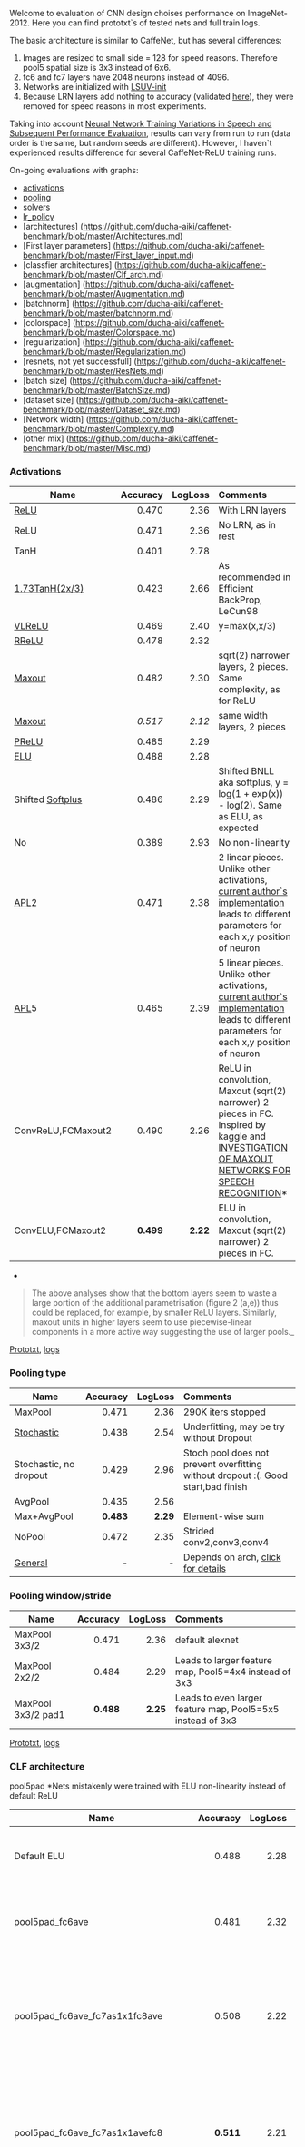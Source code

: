 Welcome to evaluation of CNN design choises performance on ImageNet-2012. Here you can find prototxt`s of tested nets and full train logs.

The basic architecture is similar to CaffeNet, but has several differences:

1. Images are resized to small side = 128 for speed reasons. Therefore pool5 spatial size is 3x3 instead of 6x6.
2. fc6 and fc7 layers have 2048 neurons instead of 4096. 
3. Networks are initialized with [LSUV-init](http://arxiv.org/abs/1511.06422)
4. Because LRN layers add nothing to accuracy (validated [here](https://github.com/ducha-aiki/caffenet-benchmark/blob/master/batchnorm.md)), they were removed for speed reasons in most experiments.

Taking into account [Neural Network Training Variations in Speech and Subsequent Performance Evaluation](http://beta.openreview.net/forum?id=OM0jKROjrFp57ZJjtNkv), results can vary from run to run (data order is the same, but random seeds are different). However, I haven`t experienced results difference for several CaffeNet-ReLU training runs.

On-going evaluations with graphs:
- [activations](https://github.com/ducha-aiki/caffenet-benchmark/blob/master/Activations.md)
- [pooling](https://github.com/ducha-aiki/caffenet-benchmark/blob/master/Pooling.md)
- [solvers](https://github.com/ducha-aiki/caffenet-benchmark/blob/master/Solvers.md)
- [lr_policy](https://github.com/ducha-aiki/caffenet-benchmark/blob/master/Lr_policy.md)
- [architectures] (https://github.com/ducha-aiki/caffenet-benchmark/blob/master/Architectures.md)
- [First layer parameters] (https://github.com/ducha-aiki/caffenet-benchmark/blob/master/First_layer_input.md)
- [classfier architectures] (https://github.com/ducha-aiki/caffenet-benchmark/blob/master/Clf_arch.md)
- [augmentation] (https://github.com/ducha-aiki/caffenet-benchmark/blob/master/Augmentation.md)
- [batchnorm] (https://github.com/ducha-aiki/caffenet-benchmark/blob/master/batchnorm.md)
- [colorspace] (https://github.com/ducha-aiki/caffenet-benchmark/blob/master/Colorspace.md)
- [regularization] (https://github.com/ducha-aiki/caffenet-benchmark/blob/master/Regularization.md)
- [resnets, not yet successfull] (https://github.com/ducha-aiki/caffenet-benchmark/blob/master/ResNets.md)
- [batch size] (https://github.com/ducha-aiki/caffenet-benchmark/blob/master/BatchSize.md)
- [dataset size] (https://github.com/ducha-aiki/caffenet-benchmark/blob/master/Dataset_size.md)
- [Network width] (https://github.com/ducha-aiki/caffenet-benchmark/blob/master/Complexity.md)
- [other mix] (https://github.com/ducha-aiki/caffenet-benchmark/blob/master/Misc.md)


### Activations

| Name    | Accuracy      | LogLoss | Comments  |
| -------|---------:| -------:|:-----------|
| [ReLU](http://machinelearning.wustl.edu/mlpapers/paper_files/icml2010_NairH10.pdf) |0.470| 2.36 | With LRN layers|
| ReLU |0.471| 2.36 | No LRN, as in rest |
| TanH |0.401| 2.78 |  |
| [1.73TanH(2x/3)](http://yann.lecun.com/exdb/publis/pdf/lecun-98b.pdf) | 0.423 |  2.66 | As recommended in Efficient BackProp, LeCun98  |
| [VLReLU](https://web.stanford.edu/~awni/papers/relu_hybrid_icml2013_final.pdf) |0.469| 2.40|y=max(x,x/3)|
| [RReLU](http://arxiv.org/abs/1505.00853) |0.478| 2.32| |
| [Maxout](http://arxiv.org/abs/1302.4389) |0.482| 2.30| sqrt(2) narrower layers, 2 pieces. Same complexity, as for ReLU|
| [Maxout](http://arxiv.org/abs/1302.4389) | *0.517* | *2.12* | same width layers, 2 pieces|
| [PReLU](http://arxiv.org/abs/1502.01852) |0.485| 2.29 | |
| [ELU](http://arxiv.org/abs/1511.07289) |0.488| 2.28| |
| Shifted [Softplus](http://machinelearning.wustl.edu/mlpapers/papers/AISTATS2011_GlorotBB11) |0.486| 2.29| Shifted BNLL aka softplus, y = log(1 + exp(x)) - log(2). Same as ELU, as expected |
| No |0.389 | 2.93 | No non-linearity |
| [APL](http://arxiv.org/abs/1412.6830)2 |0.471 | 2.38 | 2 linear pieces. Unlike other activations, [current author`s implementation](https://github.com/forestagostinelli/Learned-Activation-Functions-Source/issues/4) leads to different parameters for each x,y position of neuron |
| [APL](http://arxiv.org/abs/1412.6830)5 |0.465 | 2.39 | 5 linear pieces. Unlike other activations, [current author`s implementation](https://github.com/forestagostinelli/Learned-Activation-Functions-Source/issues/4) leads to different parameters for each x,y position of neuron |
| ConvReLU,FCMaxout2 | 0.490 | 2.26 | ReLU in convolution, Maxout (sqrt(2) narrower) 2 pieces in FC. Inspired by kaggle and [INVESTIGATION OF MAXOUT NETWORKS FOR SPEECH RECOGNITION](http://www.cstr.ed.ac.uk/downloads/publications/2014/Swietojanski_ICASSP14.pdf)*  |
| ConvELU,FCMaxout2 | **0.499** | **2.22** | ELU in convolution, Maxout (sqrt(2) narrower) 2 pieces in FC.  |

*
>The above analyses show that the bottom layers seem to waste
>a large portion of the additional parametrisation (figure 2 (a,e)) thus
>could be replaced, for example, by smaller ReLU layers. Similarly,
>maxout units in higher layers seem to use piecewise-linear components
>in a more active way suggesting the use of larger pools._


[Prototxt](https://github.com/ducha-aiki/caffenet-benchmark/tree/master/prototxt/activations), [logs](https://github.com/ducha-aiki/caffenet-benchmark/tree/master/logs/activations)

### Pooling type

| Name    | Accuracy      | LogLoss | Comments  |
| -------|---------:| -------:|:-----------|
| MaxPool |0.471| 2.36 | 290K iters stopped|
| [Stochastic](http://arxiv.org/abs/1301.3557) |0.438| 2.54| Underfitting, may be try without Dropout|
| Stochastic, no dropout |0.429| 2.96| Stoch pool does not prevent overfitting without dropout :(. Good start,bad finish|
| AvgPool |0.435| 2.56 | |
| Max+AvgPool | **0.483** | **2.29** | Element-wise sum|
| NoPool |0.472| 2.35 | Strided conv2,conv3,conv4 |
| [General](http://arxiv.org/abs/1509.08985) | - | - | Depends on arch, [click for details](https://github.com/ducha-aiki/caffenet-benchmark/blob/master/Pooling.md)|

### Pooling window/stride

| Name    | Accuracy      | LogLoss | Comments  |
| -------|---------:| -------:|:-----------|
| MaxPool 3x3/2 |0.471| 2.36 | default alexnet|
| MaxPool 2x2/2 | 0.484 | 2.29 |Leads to larger feature map, Pool5=4x4 instead of  3x3 |
| MaxPool 3x3/2 pad1 | **0.488** | **2.25** |Leads to even larger feature map, Pool5=5x5 instead of  3x3 |


[Prototxt](https://github.com/ducha-aiki/caffenet-benchmark/tree/master/prototxt/pooling), [logs](https://github.com/ducha-aiki/caffenet-benchmark/tree/master/logs/pooling)

### CLF architecture

pool5pad *Nets mistakenly were trained with ELU non-linearity instead of default ReLU

| Name    | Accuracy      | LogLoss | Comments  |
| -------|---------:| -------:|:-----------|
| Default ELU|0.488| 2.28 | fc6 = conv 3x3x2048 -> fc7 2048 -> 1000 fc8 |
| pool5pad_fc6ave |0.481| 2.32 | pool5 zero pad -> fc6 = conv 3x3x2048 -> AvePool -> as usual |
| pool5pad_fc6ave_fc7as1x1fc8ave | 0.508 | 2.22 |  pool5 zero pad -> fc6 = conv 3x3x2048 ->  fc7 as 1x1 conv -> ave_pool -> fc8 as 1x1 conv.  |
| pool5pad_fc6ave_fc7as1x1avefc8 | **0.511** | 2.21 |pool5 zero pad -> fc6 = conv 3x3x2048 ->  fc7 as 1x1 conv -> fc8 as 1x1 conv -> ave_pool.  |
| pool5pad_fc6ave_fc7as1x1_avemax_fc8 | 0.509 | **2.19** | pool5 zero pad -> fc6 = conv 3x3x2048 ->  fc7 as 1x1 conv -> fc8 as 1x1 conv -> ave_pool + max_pool. |
| Default ReLU|0.471| 2.36 | fc6 = conv 3x3x2048 -> fc7 2048 -> 1000 fc8 |
| fc6-7 4096|0.497| 2.24 | fc6 = conv 3x3x4096 -> fc7 4096 -> 1000 fc8 == original caffenet|
| fc6=512C3_1024C3_1536C1 |0.482| 2.52 | pool5 zero pad -> fc6 = conv 3x3x512 -> fc7=conv 3x3x1024 -> 1x1x1536 ->  fc8 as 1x1 conv -> ave_pool.  |
| fc6=512C3_1024C3_1536C1_drop |0.491| 2.29 | pool5 zero pad -> fc6 = conv 3x3x512 -> fc7=conv 3x3x1024 -> drop 0.3 -> 1x1x1536 -> drop 0.5-> fc8 as 1x1 conv -> ave_pool.  |

[Prototxt](https://github.com/ducha-aiki/caffenet-benchmark/tree/master/prototxt/clf_arch), [logs](https://github.com/ducha-aiki/caffenet-benchmark/tree/master/logs/clf_arch)

### Conv1 parameters

| Name    | Accuracy      | LogLoss | Comments  |
| -------|---------:| ------:|:-----------|
| Default, 128_K11_S4 |  **0.471** | 2.36 | Input size =128x128px, conv1 = 11x11x96, stride = 4 |
| 224_K11_S8 |0.453| 2.45 | Input size =256x256px, conv1 = 11x11x96, stride = 8. Not finished yet |
| 160_K11_S5 | 0.470| **2.35** | Input size =160x160px, conv1 = 11x11x96, stride = 5 |
| 96_K7_S3 | 0.459 | 2.43 | Input size =96x96px, conv1 = 7x7x96, stride = 3 |
| 64_K5_S2 | 0.445 | 2.50 | Input size =64x64px, conv1 = 5x5x96, stride = 2 |
| 32_K3_S1| 0.390 | 2.84 | Input size =32x32px, conv1 = 3x3x96, stride = 1 |
| 4x slower, 227_K11_S4 | 0.565 | 1.87 | Input size = 227x227px, conv1 = 11x11x96, stride = 4,  Not finished yet |

[prototxt](https://github.com/ducha-aiki/caffenet-benchmark/tree/master/prototxt/conv1-input), [logs](https://github.com/ducha-aiki/caffenet-benchmark/tree/master/logs/conv1-input)

## Squeezing representation

For example, for using activations in image retrieval. 

| Name    | Accuracy      | LogLoss | Comments  |
| -------|---------:| -------:|:-----------|
| pool5pad_fc6ave_fc7as1x1fc8ave | 0.508 | 2.22 |  Baseline. pool5 zero pad -> fc6 = conv 3x3x2048 ->  fc7 as 1x1 conv -> ave_pool -> fc8 as 1x1 conv.  |
| pool5pad_fc6ave_fc7as1x1=512_fc8ave | 0.489 | 2.30 |  fc7 as 1x1 conv  = 512   |
| pool5pad_fc6ave_fc7as1x1_bottleneck=512_fc8ave | 0.490 | 2.28 | fc7 as 1x1 conv = 2048 then fc7a = 512  |

[Prototxt](https://github.com/ducha-aiki/caffenet-benchmark/tree/master/prototxt/clf_arch/bottleneck), [logs](https://github.com/ducha-aiki/caffenet-benchmark/tree/master/logs/clf_arch/bottleneck)

### Solvers

| Name    | Accuracy      | LogLoss | Comments  |
| -------|---------:| -------:|:-----------|
| SGD with momentum |0.471| 2.36 | |
| Nesterov |**0.473**|**2.34**|  |
| RMSProp |0.327| 3.20 | rms_decay=0.9, delta=1.0  |
| RMSProp | 0.453| 2.45 | rms_decay=0.9, delta=1.0, base_lr: 0.045, stepsize=10K. gamma=0.94 (from [here](https://github.com/smichalowski/google_inception_v3_for_caffe)) |
| RMSProp | 0.451| 2.43| rms_decay=0.9, delta=1.0, base_lr: 0.1, stepsize=10K. gamma=0.94 |
| RMSProp | 0.472| 2.36| rms_decay=0.9, delta=1.0, base_lr: 0.1, stepsize=5K. gamma=0.94 |
| RMSProp |0.486| 2.28 | rms_decay=0.9, delta=1.0, lr=0.1, linear lr_policy  |
| SGD with momentum, linear |0.493| 2.24 | linear lr_policy  |

Not converge at all:

ADAM: 
lr=0.001 m=0.9 m2=0.999 delta=1e-8
lr=0.001 m=0.95 m2=0.999 delta=1e-8
lr=0.001 m=0.95 m2=0.999 delta=1e-7
lr=0.01 m=0.9 m2=0.999 delta=1e-8
lr=0.01 m=0.9 m2=0.999 delta=1e-7
lr=0.01 m=0.9 m2=0.999 delta=1e-9
lr=0.01 m=0.9 m2=0.99 delta=1e-8
lr=0.01 m=0.9 m2=0.999 delta=1e-8
lr=0.01 m=0.95 m2=0.999 delta=1e-9

AdaDelta:
delta: 1e-5

RMSProp, 
lr=0.01, rms_decay=0.5
lr=0.01, rms_decay=0.9
lr=0.01, rms_decay=0.95
lr=0.01, rms_decay=0.98
lr=0.001, rms_decay=0.9
lr=0.001, rms_decay=0.98

Converge, but much worse that SGD:
Adagrad, lr=0.01, lr=0.02
AdaDelta: delta: 1e-6, delta: 1e-7, delta: 1e-8
RMSProp, lr=0.01, rms_decay=0.99


[Prototxt](https://github.com/ducha-aiki/caffenet-benchmark/tree/master/prototxt/solvers), [logs](https://github.com/ducha-aiki/caffenet-benchmark/tree/master/logs/solvers)

### LR-policy

| Name    | Accuracy      | LogLoss | Comments  |
| -------|---------:| -------:|:-----------|
| Step 100K |0.471| 2.36 | Default caffenet solver, max_iter=320K |
| Poly lr, p=0.5, sqrt |0.483| 2.29 | bvlc_quick_googlenet_solver, All the way worse than "step", leading at finish |
| Poly lr, p=2.0, sqr |0.483| 2.299 | |
| Poly lr, p=1.0, linear |**0.493**|***2.24*** | |
| Poly lr, p=1.0, linear |0.466|2.39 | max_iter=160K|
| Exp, 0.035 |0.441|2.53 | max_iter=160K, stepsize=2K, gamma=0.915, same as in base_dereyly|

#### LR-policy-BatchNorm-Dropout = 0.2

| Name    | Accuracy      | LogLoss | Comments  |
| -------|---------:| -------:|:-----------|
| Step 100K |**0.527**| **2.09** | Default caffenet solver, max_iter=320K |
| Poly lr, p=1.0, linear |0.496|2.24 | max_iter=105K,|
| Poly lr, p=1.0, start_lr=0.02 |0.505| 2.21 | max_iter=105K|
| Exp, 0.035 |0.506| 2.19 | max_iter=160K, stepsize=2K, gamma=0.915, same as in base_dereyly|


[Prototxt](https://github.com/ducha-aiki/caffenet-benchmark/tree/master/prototxt/lr_policy), [logs](https://github.com/ducha-aiki/caffenet-benchmark/tree/master/logs/lr_policy)


### Regularization

| Name    | Accuracy      | LogLoss | Comments  |
| -------|---------:| -------:|:-----------|
| default |0.471| 2.36 | weight_decay=0.0005, L2, fc-dropout=0.5 |
| wd=0.0001 |0.450| 2.48 | weight_decay=0.0001, L2, fc-dropout=0.5 |
| wd=0.00001 |0.450| 2.48 | weight_decay=0.00001, L2, fc-dropout=0.5 |
| wd=0.00001_L1 |0.453| 2.45 | weight_decay=0.00001, L1, fc-dropout=0.5 |
| drop=0.3 | **0.497** | **2.25** | weight_decay=0.0005, L2, fc-dropout=0.3 |
| drop=0.2 | 0.494 | 2.28 | weight_decay=0.0005, L2, fc-dropout=0.2 |
| drop=0.1 | 0.473 | 2.45 | weight_decay=0.0005, L2, fc-dropout=0.1. Same acc, as in 0.5, but bigger logloss |

[Prototxt](https://github.com/ducha-aiki/caffenet-benchmark/tree/master/prototxt/regularization), [logs](https://github.com/ducha-aiki/caffenet-benchmark/tree/master/logs/regularization)


### Dropout and width 

Hypothesis about "same effective neurons = same performance" looks unvalidated

| Name    | Accuracy      | LogLoss | Comments  |
| -------|---------:| -------:|:-----------|
| fc6,fc7=2048, dropout=0.5 |0.471| 2.36 | default |
| fc6,fc7=2048, dropout=0.3 | **0.497** | 2.25 | best for fc6,fc7=2048. (1-0.3)*2048=1433 neurons work each time |
| fc6,fc7=4096, dropout=0.65 |0.465| 2.38 | (1-0.65)*4096=1433 neurons work each time |
| fc6,fc7=6144, dropout=0.77 |0.447| 2.48 | (1-0.77)*6144=1433 neurons work each time |
| fc6,fc7=4096, dropout=0.5 | **0.497** | **2.24** | |
| fc6,fc7=1433, dropout=0 | 0.456 | 2.52 | |

[Prototxt](https://github.com/ducha-aiki/caffenet-benchmark/tree/master/prototxt/regularization/dropout_same_effective), [logs](https://github.com/ducha-aiki/caffenet-benchmark/tree/master/logs/regularization/dropout_same_effective)


### Architectures

CaffeNet only

| Name    | Accuracy      | LogLoss | Comments  |
| -------|---------:| -------:|:-----------|
| [CaffeNet256](http://arxiv.org/abs/1408.5093) | **0.565** | **1.87** | Reference BVLC model, LSUV init|
| [CaffeNet128](http://arxiv.org/abs/1408.5093) |0.470| 2.36 | Pool5 = 3x3|
| [CaffeNet128_4096](http://arxiv.org/abs/1408.5093) |0.497| 2.24 | Pool5 = 3x3, fc6-fc7=4096|
| CaffeNet128All | **0.530** | **2.05** | All improvements without caffenet arch change: ELU + SPP + color_trans3-10-3 + Nesterov+ (AVE+MAX) Pool + linear lr_policy|
|  | + 0.06 |  | Gain over vanilla caffenet128. "Sum of gains" = 0.018 + 0.013 + 0.015 + 0.003 + 0.013 + 0.023 = 0.085 |
| [SqueezeNet128](https://github.com/DeepScale/SqueezeNet) | **0.530** | 2.08 | Reference solver, but linear lr_policy and batch_size=256 (320K iters). WITHOUT tricks like ELU, SPP, AVE+MAX, etc.|
| SqueezeNet128+ELU | **0.555** | **1.95** | Reference solver, but linear lr_policy and batch_size=256 (320K iters).ELU|
| CaffeNet256All | 0.613 | 1.64 | All improvements without caffenet arch change: ELU + SPP + color_trans3-10-3 + Nesterov+ (AVE+MAX) Pool + linear lr_policy|
| CaffeNet128, no pad |0.411 | 2.70 | No padding, but conv1 stride=2 instead of 4 to keep size of pool5 the same|
| CaffeNet128, dropout in conv | 0.426| 2.60 | Dropout before pool2=0.1, after conv3 = 0.1, after conv4 = 0.2 |
| [CaffeNet128SPP](http://arxiv.org/abs/1406.4729) |0.483| 2.30 | SPP= 3x3 + 2x2 + 1x1 |
| [DarkNet128BN](http://pjreddie.com/darknet/imagenet/#reference) |0.502| 2.25 | 16C3->MP2->32C3->MP2->64C3->MP2->128C3->MP2->256C3->MP2->512C3->MP2->1024C3->1000CLF.BN|
| | | | + PreLU + base_lr=0.035, exp lr_policy, 160K iters |
| [NiN128](http://arxiv.org/abs/1312.4400) |0.519 |  2.15 | Step lr_policy. Be carefull to not use dropout on maxpool in-place|


Others

| Name    | Accuracy      | LogLoss | Comments  |
| -------|---------:| -------:|:-----------|
| [DarkNetBN](http://pjreddie.com/darknet/imagenet/#reference) |0.502| 2.25 | 16C3->MP2->32C3->MP2->64C3->MP2->128C3->MP2->256C3->MP2->512C3->MP2->1024C3->1000CLF.BN|
| [HeNet2x2](http://arxiv.org/abs/1412.1710) |0.561 | 1.88|No SPP, Pool5 = 3x3, VLReLU, J' from paper |
| [HeNet3x1](http://arxiv.org/abs/1412.1710) |0.560 | 1.88|No SPP, Pool5 = 3x3, VLReLU, J' from paper, 2x2->3x1 |
| [GoogLeNet128](http://arxiv.org/abs/1409.4842) | 0.619 | 1.61 |linear lr_policy, batch_size=256. obviously slower than caffenet |
| googlenet_loss2_clf| 0.571 | 1.80 | from net above, aux classifier after inception_4d |
| googlenet_loss1_clf| 0.520 | 2.06 | from net above, aux classifier after inception_4a |
| [fitnet1_elu](http://arxiv.org/abs/1412.6550) | 0.333 | 3.21 | |
| [VGGNet16_128](https://arxiv.org/abs/1409.1556.pdf) |  **0.651** | **1.46** |Surprisingly much better that GoogLeNet128, even later is with step-based solver. |


ResNet attempts are moved to [ResNets.md](ResNets.md)

### ResNets, good attempts


| Name    | Accuracy      | LogLoss | Comments  |
| -------|---------:| -------:|:-----------|
| [ResNet-50ELU-2xThinner](http://arxiv.org/abs/1512.03385) | 0.616| 1.63| Without BN, ELU, dropout=0.2 before classifier. 2x thinner, than in paper. Quite fast. No large overfitting (unlike upper table) |
| [GoogLeNet-128](http://arxiv.org/abs/1409.4842) | **0.619** | **1.61** | For reference. linear lr_policy, batch_size=256. |


### Train augmentation

| Name    | Accuracy      | LogLoss | Comments  |
| -------|---------:| -------:|:-----------|
| Default |**0.471**| **2.36** | Random flip, random crop 128x128 from 144xN, N > 144|
| Drop 0.1 |0.306| 3.56 | + Input dropout 10%. not finished, 186K iters result |
| Multiscale |0.462| 2.40 | Random flip, random crop 128x128 from ( 144xN, - 50%, 188xN - 20%, 256xN - 20%, 130xN - 10%)
| 5 deg rot |0.448| 2.47 | Random rotation to [0..5] degrees. |
    
[Prototxt](https://github.com/ducha-aiki/caffenet-benchmark/tree/master/prototxt/augmentation), [logs](https://github.com/ducha-aiki/caffenet-benchmark/tree/master/logs/augmentation)

### Colorspace

| Name    | Accuracy      | LogLoss | Comments  |
| -------|---------:| -------:|:-----------|
| RGB |0.471| 2.36 | default, no changes. Input = 0.04 * (Img - [104, 117,124]) |
| RGB_by_BN |0.469| 2.38 | Input = BatchNorm(Img)|
| CLAHE| 0.467 | 2.38 | RGB -> LAB -> CLAHE(L)->RGB->BatchNorm(RGB) |
| HISTEQ| 0.448 | 2.48 | RGB -> HiestEq |
| YCrCb | 0.458| 2.42 | RGB->YCrCb->BatchNorm(YCrCb)  |
| HSV |0.451| 2.46 |RGB->HSV->BatchNorm(HSV)  |
| Lab |-| - | Doesn`t leave 6.90 loss after 1.5K iters |
| RGB->10->3 TanH | 0.463| 2.40 | RGB -> conv1x1x10 tanh  ->  conv1x1x3 tanh |
| RGB->10->3 VlReLU | **0.485** | **2.28** | RGB -> conv1x1x10 vlrelu  ->  conv1x1x3 vlrelu|
| RGB->16->3 VlReLU | 0.483 | 2.30 | RGB -> conv1x1x16 vlrelu  ->  conv1x1x3 vlrelu|
| RGB->3->3 VlReLU | 0.480 | 2.32 | RGB -> conv1x1x3 vlrelu  ->  conv1x1x3 vlrelu|
| RGB->10->3 VlReLU->sum(RGB) | 0.482 | 2.30 | RGB -> conv1x1x10 vlrelu  ->  conv1x1x3 -> sum(RGB) ->vlrelu|
| RGB and log(RGB)->10->3 VlReLU | 0.482 | 0.482 | RGB and log (RGB) -> conv1x1x10 vlrelu  ->  conv1x1x3 vlrelu|
| NN-Scale |0.467| 2.38 | Nearest neightbor instead of linear interpolation for rescale. Faster, but worse :(|
| concat_rgb_each_pool |0.441| 2.51 | Concat avepoolRGB with each pool |
| OpenCV RGB2Gray |0.413| 2.70 |RGB->Grayscale Gray = 0.299 R + 0.587 G + 0.114 B |
| Learned RGB2Gray |0.419| 2.66 |RGB->conv1x1x1  |

[Prototxt](https://github.com/ducha-aiki/caffenet-benchmark/tree/master/prototxt/colorspace), [logs](https://github.com/ducha-aiki/caffenet-benchmark/tree/master/logs/colorspace)


## Batch normalization
[BN-paper](http://arxiv.org/abs/1502.03167), [caffe-PR](https://github.com/BVLC/caffe/pull/3229)
Note, that results are obtained without mentioned in paper y=kx+b additional layer.

### BN -- before or after ReLU?
| Name    | Accuracy      | LogLoss | Comments  |
| -------|---------:| -------:|:-----------|
| Before |0.474| 2.35 | As in paper|
| Before + scale&bias layer |0.478| 2.33 | As in paper|
| After |**0.499**| **2.21** | |
| After + scale&bias layer |0.493| 2.24 | |

So in all next experiments, BN is put after non-linearity

### BN and activations

| Name    | Accuracy      | LogLoss | Comments  |
| -------|---------:| -------:|:-----------|
| ReLU |0.499| 2.21 | |
| RReLU |0.500| 2.20 | |
| PReLU |**0.503**| **2.19** | |
| ELU |0.498| 2.23 | |
| Maxout |0.487| 2.28| |
| Sigmoid |0.475| 2.35| |
| TanH |0.448| 2.50 | |
| No |0.384| 2.96 | |

### BN and dropout

ReLU non-linearity, fc6 and fc7 layer only

| Name    | Accuracy      | LogLoss | Comments  |
| -------|---------:| -------:|:-----------|
|  Dropout = 0.5 |0.499| 2.21 |  |
|  Dropout = 0.2 |**0.527**| **2.09** |  |
|  Dropout = 0 |0.513| 2.19 | |


[Prototxt](https://github.com/ducha-aiki/caffenet-benchmark/tree/master/prototxt), [logs](https://github.com/ducha-aiki/caffenet-benchmark/tree/master/logs)

### BN-arch-init
| Name    | Accuracy      | LogLoss | Comments  |
| -------|---------:| -------:|:-----------|
| Caffenet |0.471| 2.36 ||
| Caffenet BN Before + scale&bias layer LSUV|0.478| 2.33 | |
| Caffenet BN Before + scale&bias layer Ortho|0.482| 2.31 | |
| Caffenet BN After LSUV | 0.499 | 2.21 | |
| Caffenet BN After Ortho | **0.500** | **2.20** | |

| Name    | Accuracy      | LogLoss | Comments  |
| -------|---------:| -------:|:-----------|
| [GoogLeNet128](http://arxiv.org/abs/1409.4842) | **0.619** | **1.61** ||
| GoogLeNet BN Before + scale&bias layer LSUV||  | In progress|
| GoogLeNet BN Before + scale&bias layer Ortho| 0.607| 1.67 | |
| GoogLeNet BN After LSUV |0.596| 1.70 | |
| GoogLeNet BN After Ortho |0.584 | 1.77  | |

    
[Prototxt](https://github.com/ducha-aiki/caffenet-benchmark/tree/master/prototxt/bn_init), [logs](https://github.com/ducha-aiki/caffenet-benchmark/tree/master/logs/bn_init)

### Batch size, ReLU

Tanh results are moved [here] (https://github.com/ducha-aiki/caffenet-benchmark/blob/master/BatchSize.md)

| Name    | Accuracy      | LogLoss | Comments  |
| -------|---------:| -------:|:-----------|
| BS=1024, 4xlr | 0.465| 2.38 | lr=0.04, 80K iters |
| BS=1024 | 0.419| 2.65 | lr=0.01, 80K iters |
| BS=512, 2xlr |0.469| 2.37 | lr=0.02, 160K iters |
| BS=512 |0.455| 2.46 | lr=0.01, 160K iters |
| BS=256, **default** |0.471| 2.36 |  lr=0.01, 320K iters |
| BS=128 |0.472| 2.35 | lr=0.01, 640K iters |
| BS=128, 1/2 lr | 0.470 | 2.36| lr=0.005, 640K iters |
| BS=64| 0.471| **2.34** |  lr=0.01, 1280K iters |
| BS=64, 1/4 lr| **0.475** | **2.34** |  lr=0.0025, 1280K iters |
| BS=32 |0.463| 2.40 | lr=0.01, 2560K iter |
| BS=32, 1/8 lr| 0.470 | 2.37|  lr=0.00125,  2560K iter|
| BS=1, 1/256 lr| 0.474 | 2.35|  lr=3.9063e-05,  81920K iter. Online training|

[Prototxt](https://github.com/ducha-aiki/caffenet-benchmark/tree/master/prototxt/batch_size), [logs](https://github.com/ducha-aiki/caffenet-benchmark/tree/master/logs/batch_size)

So general recommendation: too big batch_sizes leads to a bit inferior results, but in general batch_size should be selected based computation speed. If learning rate is adjusted, than no practial differenc
e between different batch sizes.

### From contributors

Base net is caffenet+BN+ReLU+drop=0.2
There difference in filters (main, 5x5 -> 3x3 + 3x3 or 1x5+5x1) and solver.

| Name    | Accuracy      | LogLoss | Comments  |
| -------|---------:| -------:|:-----------|
|  Base |0.527| 2.09 |  |
|  Base_dereyly_lr, noBN, ReLU |0.441| 2.53 | max_iter=160K, stepsize=2K, gamma=0.915, but default caffenet|
|  Base_dereyly 5x1, noBN, ReLU|0.474| 2.31 | 5x5->1x5+5x1 |
|  Base_dereyly_PReLU |0.550| 1.93 | BN, PreLU + base_lr=0.035, exp lr_policy, 160K iters, 5x5->3x3+3x3 |
|  Base_dereyly 3x1|**0.553**| **1.92** | PreLU + base_lr=0.035, exp lr_policy, 160K iters, 5x5->1x3+1x3+3x1+1x3 |
|  Base_dereyly 3x1 scale aug|0.530| 2.04 | Same as previous, img: 128 crop from (128...300)px image, test resize to 144, crop 128 |
|  Base_dereyly 3x1 scale aug|0.512| 2.17|  Same as previous, img: 128 crop from (128...300)px image, test resize to (128+300)/2, crop 128 |
|  Base_dereyly 3x1->5x1|0.546| 1.97* | PreLU + base_lr=0.035, exp lr_policy, 160K iters, 5x5->1x5+1x5+5x1+1x5 |
|  Base_dereyly 3x1,halfBN|0.544| 1.95 | PreLU + base_lr=0.035, exp lr_policy, 160K iters,5x5->1x3+1x3+3x1+1x3, BN only for pool and fc6 |
|  Base_dereyly 5x1|0.540| 2.00 | PreLU + base_lr=0.035, exp lr_policy, 160K iters, 5x5->1x5+5x1 |
|  DarkNetBN |0.502| 2.25 | 16C3->MP2->32C3->MP2->64C3->MP2->128C3->MP2->256C3->MP2->512C3->MP2->1024C3->1000CLF.BN|
| | | | + PreLU + base_lr=0.035, exp lr_policy, 160K iters |


[Prototxt](https://github.com/ducha-aiki/caffenet-benchmark/tree/master/prototxt/contrib), [logs](https://github.com/ducha-aiki/caffenet-benchmark/tree/master/logs/contrib)

### Network width

| Name    | Accuracy      | LogLoss | Comments  |
| -------|---------:| -------:|:-----------|
| 4x wider | **0.563** | **1.92** | Still no overfitting %) |
| 2 wider| 0.533 | 2.04 | |
| sqrt(2) wider | 0.506 | 2.17 | |
| Default | 0.471 | 2.36 | |
| sqrt(2) narrower | 0.460 | 2.41 | |
| 2x narrower |  0.416 | 2.68 | |
| 4x narrower |  0.256 | 3.33 | |

[logs](https://github.com/ducha-aiki/caffenet-benchmark/tree/master/logs/contrib/complexity)

### Dataset size

| Name    | Accuracy      | LogLoss | Comments  |
| -------|---------:| -------:|:-----------|
| Default, 1.2M images | **0.471** | **2.36** | |
| 800K images |0.438| 2.54 | |
| 600K images |0.425| 2.63 | |
| 400K images |0.393| 2.92 | |
| 200K images |0.305| 4.04 | |


### Dataset size, no RGB scaling 
Or why input var=1 for LSUV is so important

| Name    | Accuracy      | LogLoss | Comments  |
| -------|---------:| -------:|:-----------|
| 800K images |0.438| 2.54 | |
| 600K images |0.425| 2.63 | |
| 600K images, no scale |0.379| 2.92 | |
| 400K images |0.393| 2.92 | |
| 400K images, no scale |0.357| 3.10 | |
| 200K images |0.305| 4.04 | |
| 200K images, no scale |0.277| 4.06 | |

[logs](https://github.com/ducha-aiki/caffenet-benchmark/tree/master/logs/contrib)

### Other

ReLU non-linearity, fc6 and fc7 layer only

| Name    | Accuracy      | LogLoss | Comments  |
| -------|---------:| -------:|:-----------|
|  Default |0.471| 2.36 ||
|  NoBias |0.445| 2.50 | Biases initialized with zeros, lr_rate = 0|

[Prototxt](https://github.com/ducha-aiki/caffenet-benchmark/tree/master/prototxt/other), [logs](https://github.com/ducha-aiki/caffenet-benchmark/tree/master/logs/other)


The PRs with test are welcomed

P.S. Logs are merged from lots of "save-resume", because were trained at nights, so plot "Anything vs. seconds" will give weird results. 

